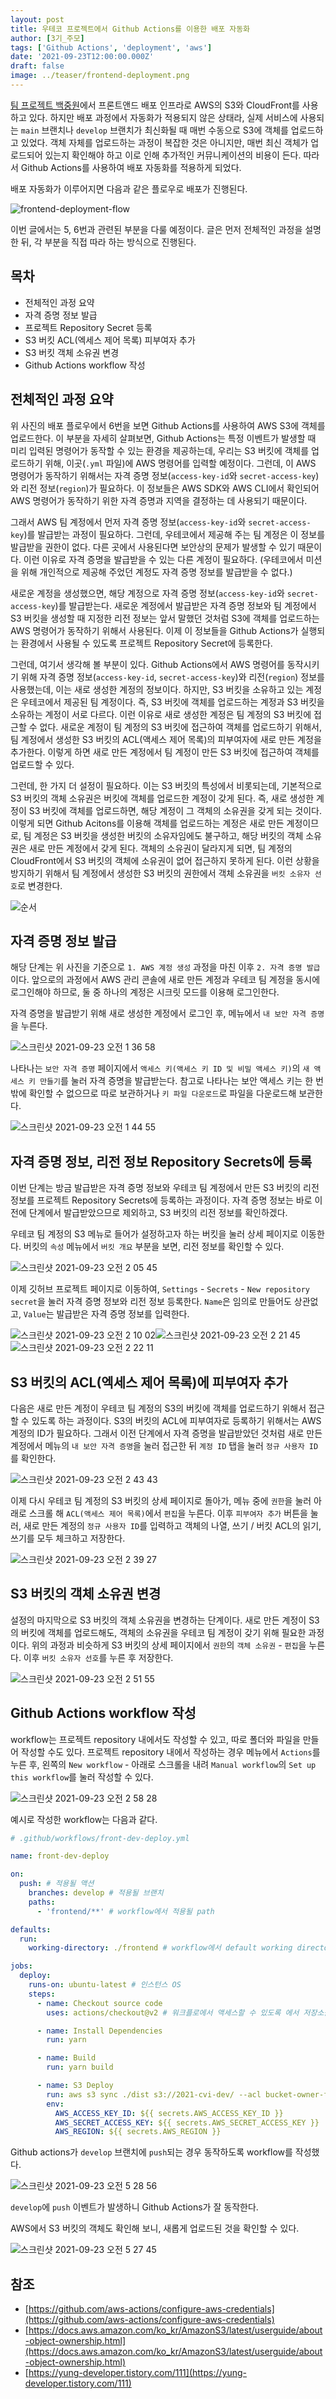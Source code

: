 ```yaml
---
layout: post
title: 우테코 프로젝트에서 Github Actions를 이용한 배포 자동화
author: [3기_주모]
tags: ['Github Actions', 'deployment', 'aws']
date: '2021-09-23T12:00:00.000Z'
draft: false
image: ../teaser/frontend-deployment.png
---
```


[팀 프로젝트 백중원](https://github.com/woowacourse-teams/2021-cvi)에서 프론트앤드 배포 인프라로 AWS의 S3와 CloudFront를 사용하고 있다. 하지만 배포 과정에서 자동화가 적용되지 않은 상태라, 실제 서비스에 사용되는 `main` 브랜치나 `develop` 브랜치가 최신화될 때 매번 수동으로 S3에 객체를 업로드하고 있었다. 객체 자체를 업로드하는 과정이 복잡한 것은 아니지만, 매번 최신 객체가 업로드되어 있는지 확인해야 하고 이로 인해 추가적인 커뮤니케이션의 비용이 든다. 따라서 Github Actions를 사용하여 배포 자동화를 적용하게 되었다.

배포 자동화가 이루어지면 다음과 같은 플로우로 배포가 진행된다.

![frontend-deployment-flow](https://user-images.githubusercontent.com/40762111/134311751-60db6b90-76e1-4ef3-81dd-90ac4c73bb2a.png)

이번 글에서는 5, 6번과 관련된 부분을 다룰 예정이다. 글은 먼저 전체적인 과정을 설명한 뒤, 각 부분을 직접 따라 하는 방식으로 진행된다.

## 목차

- 전체적인 과정 요약
- 자격 증명 정보 발급
- 프로젝트 Repository Secret 등록
- S3 버킷 ACL(엑세스 제어 목록) 피부여자 추가
- S3 버킷 객체 소유권 변경
- Github Actions workflow 작성

## 전체적인 과정 요약

위 사진의 배포 플로우에서 6번을 보면 Github Actions를 사용하여 AWS S3에 객체를 업로드한다. 이 부분을 자세히 살펴보면, Github Actions는 특정 이벤트가 발생할 때 미리 입력된 명령어가 동작할 수 있는 환경을 제공하는데, 우리는 S3 버킷에 객체를 업로드하기 위해, 이곳(`.yml` 파일)에 AWS 명령어를 입력할 예정이다. 그런데, 이 AWS 명령어가 동작하기 위해서는 자격 증명 정보(`access-key-id`와 `secret-access-key`)와 리전 정보(`region`)가 필요하다. 이 정보들은 AWS SDK와 AWS CLI에서 확인되어 AWS 명령어가 동작하기 위한 자격 증명과 지역을 결정하는 데 사용되기 때문이다.

그래서 AWS 팀 계정에서 먼저 자격 증명 정보(`access-key-id`와 `secret-access-key`)를 발급받는 과정이 필요하다. 그런데, 우테코에서 제공해 주는 팀 계정은 이 정보를 발급받을 권한이 없다. 다른 곳에서 사용된다면 보안상의 문제가 발생할 수 있기 때문이다. 이런 이유로 자격 증명을 발급받을 수 있는 다른 계정이 필요하다. (우테코에서 미션을 위해 개인적으로 제공해 주었던 계정도 자격 증명 정보를 발급받을 수 없다.)

새로운 계정을 생성했으면, 해당 계정으로 자격 증명 정보(`access-key-id`와 `secret-access-key`)를 발급받는다. 새로운 계정에서 발급받은 자격 증명 정보와 팀 계정에서 S3 버킷을 생성할 때 지정한 리전 정보는 앞서 말했던 것처럼 S3에 객체를 업로드하는 AWS 명령어가 동작하기 위해서 사용된다. 이제 이 정보들을 Github Actions가 실행되는 환경에서 사용될 수 있도록 프로젝트 Repository Secret에 등록한다.

그런데, 여기서 생각해 볼 부분이 있다. Github Actions에서 AWS 명령어를 동작시키기 위해 자격 증명 정보(`access-key-id`, `secret-access-key`)와 리전(`region`) 정보를 사용했는데, 이는 새로 생성한 계정의 정보이다. 하지만, S3 버킷을 소유하고 있는 계정은 우테코에서 제공된 팀 계정이다. 즉, S3 버킷에 객체를 업로드하는 계정과 S3 버킷을 소유하는 계정이 서로 다르다. 이런 이유로 새로 생성한 계정은 팀 계정의 S3 버킷에 접근할 수 없다. 새로운 계정이 팀 계정의 S3 버킷에 접근하여 객체를 업로드하기 위해서, 팀 계정에서 생성한 S3 버킷의 ACL(액세스 제어 목록)의 피부여자에 새로 만든 계정을 추가한다. 이렇게 하면 새로 만든 계정에서 팀 계정이 만든 S3 버킷에 접근하여 객체를 업로드할 수 있다.

그런데, 한 가지 더 설정이 필요하다. 이는 S3 버킷의 특성에서 비롯되는데, 기본적으로 S3 버킷의 객체 소유권은 버킷에 객체를 업로드한 계정이 갖게 된다. 즉, 새로 생성한 계정이 S3 버킷에 객체를 업로드하면, 해당 계정이 그 객체의 소유권을 갖게 되는 것이다. 이렇게 되면 Github Acitons를 이용해 객체를 업로드하는 계정은 새로 만든 계정이므로, 팀 계정은 S3 버킷을 생성한 버킷의 소유자임에도 불구하고, 해당 버킷의 객체 소유권은 새로 만든 계정에서 갖게 된다. 객체의 소유권이 달라지게 되면, 팀 계정의 CloudFront에서 S3 버킷의 객체에 소유권이 없어 접근하지 못하게 된다. 이런 상황을 방지하기 위해서 팀 계정에서 생성한 S3 버킷의 권한에서 객체 소유권을 `버킷 소유자 선호`로 변경한다.

![순서](https://user-images.githubusercontent.com/40762111/134388343-cf8b640a-293d-48cc-9461-1a98e20bdd27.png)

## 자격 증명 정보 발급

해당 단계는 위 사진을 기준으로 `1. AWS 계정 생성` 과정을 마친 이후 `2. 자격 증명 발급`이다. 앞으로의 과정에서 AWS 관리 콘솔에 새로 만든 계정과 우테코 팀 계정을 동시에 로그인해야 하므로, 둘 중 하나의 계정은 시크릿 모드를 이용해 로그인한다.

자격 증명을 발급받기 위해 새로 생성한 계정에서 로그인 후, 메뉴에서 `내 보안 자격 증명`을 누른다.

![스크린샷 2021-09-23 오전 1 36 58](https://user-images.githubusercontent.com/40762111/134385627-e51f6d16-6a6b-4259-ac36-a9ecf4f01c35.png)

나타나는 `보안 자격 증명` 페이지에서 `액세스 키(액세스 키 ID 및 비밀 액세스 키)`의 `새 액세스 키 만들기`를 눌러 자격 증명을 발급받는다. 참고로 나타나는 보안 액세스 키는 한 번 밖에 확인할 수 없으므로 따로 보관하거나 `키 파일 다운로드`로 파일을 다운로드해 보관한다.

![스크린샷 2021-09-23 오전 1 44 55](https://user-images.githubusercontent.com/40762111/134386454-bf37c846-4c87-444d-a399-f541bc0b93e9.png)

## 자격 증명 정보, 리전 정보 Repository Secrets에 등록

이번 단계는 방금 발급받은 자격 증명 정보와 우테코 팀 계정에서 만든 S3 버킷의 리전 정보를 프로젝트 Repository Secrets에 등록하는 과정이다. 자격 증명 정보는 바로 이전에 단계에서 발급받았으므로 제외하고, S3 버킷의 리전 정보를 확인하겠다.

우테코 팀 계정의 S3 메뉴로 들어가 설정하고자 하는 버킷을 눌러 상세 페이지로 이동한다. 버킷의 `속성` 메뉴에서 `버킷 개요` 부분을 보면, 리전 정보를 확인할 수 있다.

![스크린샷 2021-09-23 오전 2 05 45](https://user-images.githubusercontent.com/40762111/134389491-bd17f42b-d05c-468c-a958-b09a1b10beba.png)

이제 깃허브 프로젝트 페이지로 이동하여, `Settings` - `Secrets` - `New repository secret`을 눌러 자격 증명 정보와 리전 정보 등록한다. `Name`은 임의로 만들어도 상관없고, `Value`는 발급받은 자격 증명 정보를 입력한다.

![스크린샷 2021-09-23 오전 2 10 02](https://user-images.githubusercontent.com/40762111/134390167-29f2f822-5fbd-4896-8491-e8d4e09c955b.png)![스크린샷 2021-09-23 오전 2 21 45](https://user-images.githubusercontent.com/40762111/134391668-3ec3c86a-781d-4f5a-ac35-4fc8ed31f435.png)![스크린샷 2021-09-23 오전 2 22 11](https://user-images.githubusercontent.com/40762111/134391665-7e8f5f22-9d09-4001-b797-0e85bfbebfe3.png)

## S3 버킷의 ACL(엑세스 제어 목록)에 피부여자 추가

다음은 새로 만든 계정이 우테코 팀 계정의 S3의 버킷에 객체를 업로드하기 위해서 접근할 수 있도록 하는 과정이다. S3의 버킷의 ACL에 피부여자로 등록하기 위해서는 AWS 계정의 ID가 필요하다. 그래서 이전 단계에서 자격 증명을 발급받았던 것처럼 새로 만든 계정에서 메뉴의 `내 보안 자격 증명`을 눌러 접근한 뒤 `계정 ID` 탭을 눌러 `정규 사용자 ID`를 확인한다.

![스크린샷 2021-09-23 오전 2 43 43](https://user-images.githubusercontent.com/40762111/134394748-25489249-f6b4-44ac-9bd5-f8bc5a6e64db.png)

이제 다시 우테코 팀 계정의 S3 버킷의 상세 페이지로 돌아가, 메뉴 중에 `권한`을 눌러 아래로 스크롤 해 `ACL(액세스 제어 목록)`에서 `편집`을 누른다. 이후 `피부여자 추가` 버튼을 눌러, 새로 만든 계정의 `정규 사용자 ID`를 입력하고 객체의 나열, 쓰기 / 버킷 ACL의 읽기, 쓰기를 모두 체크하고 저장한다.

![스크린샷 2021-09-23 오전 2 39 27](https://user-images.githubusercontent.com/40762111/134394153-b2be8b27-c5f9-4e6e-b065-9a2b88fbfa33.png)

## S3 버킷의 객체 소유권 변경

설정의 마지막으로 S3 버킷의 객체 소유권을 변경하는 단계이다. 새로 만든 계정이 S3의 버킷에 객체를 업로드해도, 객체의 소유권을 우테코 팀 계정이 갖기 위해 필요한 과정이다. 위의 과정과 비슷하게 S3 버킷의 상세 페이지에서 `권한`의 `객체 소유권` - `편집`을 누른다. 이후 `버킷 소유자 선호`를 누른 후 저장한다.

![스크린샷 2021-09-23 오전 2 51 55](https://user-images.githubusercontent.com/40762111/134395846-ef8398eb-a712-4281-bb6c-3f87ad7fb50c.png)

## Github Actions workflow 작성

workflow는 프로젝트 repository 내에서도 작성할 수 있고, 따로 폴더와 파일을 만들어 작성할 수도 있다. 프로젝트 repository 내에서 작성하는 경우 메뉴에서 `Actions`를 누른 후, 왼쪽의 `New workflow` - 아래로 스크롤을 내려 `Manual workflow`의 `Set up this workflow`를 눌러 작성할 수 있다.

![스크린샷 2021-09-23 오전 2 58 28](https://user-images.githubusercontent.com/40762111/134396850-5d7b8068-05de-480c-b21f-a9654cee7db2.png)

예시로 작성한 workflow는 다음과 같다.

```yaml
# .github/workflows/front-dev-deploy.yml

name: front-dev-deploy

on:
  push: # 적용될 액션
    branches: develop # 적용될 브랜치
    paths:
      - 'frontend/**' # workflow에서 적용될 path

defaults:
  run:
    working-directory: ./frontend # workflow에서 default working directory

jobs:
  deploy:
    runs-on: ubuntu-latest # 인스턴스 OS
    steps:
      - name: Checkout source code
        uses: actions/checkout@v2 # 워크플로에서 액세스할 수 있도록 에서 저장소를 체크아웃

      - name: Install Dependencies
        run: yarn

      - name: Build
        run: yarn build

      - name: S3 Deploy
        run: aws s3 sync ./dist s3://2021-cvi-dev/ --acl bucket-owner-full-control # s3 이름 2021-cvi-dev
        env:
          AWS_ACCESS_KEY_ID: ${{ secrets.AWS_ACCESS_KEY_ID }}
          AWS_SECRET_ACCESS_KEY: ${{ secrets.AWS_SECRET_ACCESS_KEY }}
          AWS_REGION: ${{ secrets.AWS_REGION }}
```

Github actions가 `develop` 브랜치에 `push`되는 경우 동작하도록 workflow를 작성했다.

![스크린샷 2021-09-23 오전 5 28 56](https://user-images.githubusercontent.com/40762111/134417159-38ad59a0-c625-4ed8-be04-ed409ca9c4fd.png)

`develop`에 `push` 이벤트가 발생하니 Github Actions가 잘 동작한다.

AWS에서 S3 버킷의 객체도 확인해 보니, 새롭게 업로드된 것을 확인할 수 있다.

![스크린샷 2021-09-23 오전 5 27 45](https://user-images.githubusercontent.com/40762111/134417146-9f5725db-a55a-47b0-9006-67db188e66ee.png)

## 참조

- [https://github.com/aws-actions/configure-aws-credentials](https://github.com/aws-actions/configure-aws-credentials)
- [https://docs.aws.amazon.com/ko_kr/AmazonS3/latest/userguide/about-object-ownership.html](https://docs.aws.amazon.com/ko_kr/AmazonS3/latest/userguide/about-object-ownership.html)
- [https://yung-developer.tistory.com/111](https://yung-developer.tistory.com/111)

